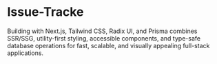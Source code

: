 # Issue-Tracke
Building with Next.js, Tailwind CSS, Radix UI, and Prisma combines SSR/SSG, utility-first styling, accessible components, and type-safe database operations for fast, scalable, and visually appealing full-stack applications.
